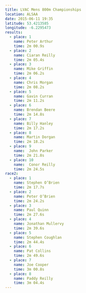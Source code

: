 ```yaml
---
title: LVAC Mens 800m Championships
location: ALSAA
date: 2015-06-11 19:35
latitude: 53.4213585
longitude: -6.2295473
results:
  - place: 1
    name: Peter Arthur
    time: 2m 00.9s  
  - place: 2
    name: Ciaran Reilly
    time: 2m 05.4s  
  - place: 3
    name: Mike Griffin
    time: 2m 06.2s  
  - place: 4
    name: Chris Morgan
    time: 2m 08.2s  
  - place: 5
    name: Gavin Curran
    time: 2m 11.2s  
  - place: 6
    name: Brendan Beere
    time: 2m 14.8s  
  - place: 7
    name: Billy Hanley
    time: 2m 17.2s   
  - place: 8
    name: Martin Dorgan
    time: 2m 18.2s  
  - place: 9
    name:  John Parker
    time: 2m 21.8s
  - place: 10
    name:  Conor Reilly
    time: 2m 24.5s
race2:
  - place: 1
    name: Stephen O’Brien
    time: 2m 17.7s   
  - place: 2
    name: Peter O’Brien
    time: 2m 24.2s
  - place: 3
    name: Paul Quinn
    time: 2m 27.6s   
  - place: 4
    name: Jonathan Mullervy
    time: 2m 39.6s
  - place: 5
    name: Stephen Coughlan
    time: 2m 44.4s
  - place: 6
    name: Pat Collins
    time: 2m 49.6s
  - place: 7
    name: Joe Cooper
    time: 3m 00.8s
  - place: 8
    name: Paddy Reilly
    time: 3m 04.4s 
---
```

